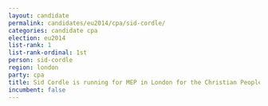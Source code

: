 ```yaml
---
layout: candidate
permalink: candidates/eu2014/cpa/sid-cordle/
categories: candidate cpa
election: eu2014
list-rank: 1
list-rank-ordinal: 1st
person: sid-cordle
region: london
party: cpa
title: Sid Cordle is running for MEP in London for the Christian Peoples Alliance
incumbent: false
---
```

